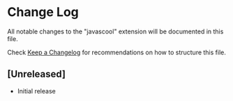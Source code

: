 # Change Log
All notable changes to the "javascool" extension will be documented in this file.

Check [Keep a Changelog](http://keepachangelog.com/) for recommendations on how to structure this file.

## [Unreleased]
- Initial release